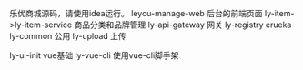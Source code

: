 乐优商城源码，请使用idea运行。
leyou-manage-web   后台的前端页面
ly-item->ly-item-service 商品分类和品牌管理
ly-api-gateway 网关
ly-registry erueka
ly-common 公用
ly-upload 上传

ly-ui-init  vue基础
ly-vue-cli 使用vue-cli脚手架

